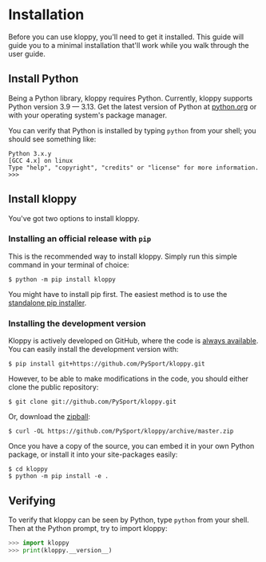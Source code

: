 # Installation

Before you can use kloppy, you'll need to get it installed. This guide will guide you to a minimal installation that'll work while you walk through the user guide.

## Install Python

Being a Python library, kloppy requires Python. Currently, kloppy supports Python version 3.9 — 3.13. Get the latest version of Python at [python.org](https://www.python.org/downloads/) or with your operating system's package manager.

You can verify that Python is installed by typing `python` from your shell; you should see something like:

```
Python 3.x.y
[GCC 4.x] on linux
Type "help", "copyright", "credits" or "license" for more information.
>>>
```

## Install kloppy

You've got two options to install kloppy.

### Installing an official release with `pip`

This is the recommended way to install kloppy. Simply run this simple command in your terminal of choice:

```console
$ python -m pip install kloppy
```

You might have to install pip first. The easiest method is to use the [standalone pip installer](https://pip.pypa.io/en/latest/installing/#installing-with-get-pip-py).

### Installing the development version

Kloppy is actively developed on GitHub, where the code is [always available](https://github.com/PySport/kloppy). You can easily install the development version with:

```console
$ pip install git+https://github.com/PySport/kloppy.git
```

However, to be able to make modifications in the code, you should either clone the public repository:

```console
$ git clone git://github.com/PySport/kloppy.git
```

Or, download the [zipball](https://github.com/PySport/kloppy/archive/master.zip):

```console
$ curl -OL https://github.com/PySport/kloppy/archive/master.zip
```

Once you have a copy of the source, you can embed it in your own Python package, or install it into your site-packages easily:

```console
$ cd kloppy
$ python -m pip install -e .
```

## Verifying

To verify that kloppy can be seen by Python, type `python` from your shell. Then at the Python prompt, try to import kloppy:

```python
>>> import kloppy
>>> print(kloppy.__version__)
```
